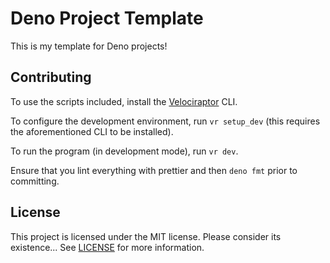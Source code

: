 # Deno Project Template

This is my template for Deno projects!

## Contributing

To use the scripts included, install the [Velociraptor](https://github.com/umbopepato/velociraptor) CLI.

To configure the development environment, run `vr setup_dev` (this requires the aforementioned CLI to be installed).

To run the program (in development mode), run `vr dev`.

Ensure that you lint everything with prettier and then `deno fmt` prior to committing.

## License

This project is licensed under the MIT license. Please consider its existence... See [LICENSE](./LICENSE) for more information.